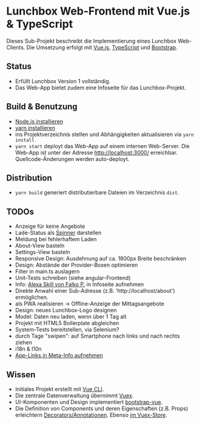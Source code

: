 # Lunchbox Web-Frontend mit Vue.js & TypeScript

Dieses Sub-Projekt beschreibt die Implementierung eines Lunchbox Web-Clients. Die Umsetzung erfolgt mit [Vue.js](https://vuejs.org/), [TypeScript](https://www.typescriptlang.org/) und [Bootstrap](https://getbootstrap.com/).



## Status

- Erfüllt Lunchbox Version 1 vollständig.
- Das Web-App bietet zudem eine Infoseite für das Lunchbox-Projekt.



## Build & Benutzung

- [Node.js installieren](https://nodejs.org/en/download/package-manager/)
- [yarn installieren](https://yarnpkg.com/lang/en/docs/install)
- ins Projektverzeichnis stellen und Abhängigkeiten aktualisieren via `yarn install`
- `yarn start` deployt das Web-App auf einem internen Web-Server. Die Web-App ist unter der Adresse [http://localhost:3000/](http://localhost:3000/) erreichbar. Quellcode-Änderungen werden auto-deployt.



## Distribution

- `yarn build` generiert distributierbare Dateien im Verzeichnis `dist`.



## TODOs

- Anzeige für keine Angebote
- Lade-Status als [Spinner](https://scotch.io/tutorials/add-loading-indicators-to-your-vuejs-application) darstellen
- Meldung bei fehlerhaftem Laden
- About-View basteln
- Settings-View basteln
- Responsive Design: Ausdehnung auf ca. 1800px Breite beschränken
- Design: Abstände der Provider-Boxen optimieren
- Filter in main.ts auslagern
- Unit-Tests schreiben (siehe angular-Frontend)
- Info: [Alexa Skill von Falko P.](https://www.amazon.de/s/ref=nb_sb_noss_2?__mk_de_DE=%C3%85M%C3%85%C5%BD%C3%95%C3%91&url=search-alias%3Dalexa-skills&field-keywords=lunchbox) in Infoseite aufnehmen
- Direkte Anwahl einer Sub-Adresse (z.B. 'http://localhost/about') ermöglichen.
- als PWA realisieren -> Offline-Anzeige der Mittagsangebote
- Design: neues Lunchbox-Logo designen
- Model: Daten neu laden, wenn über 1 Tag alt
- Projekt mit HTML5 Boilerplate abgleichen
- System-Tests bereitstellen, via Selenium?
- durch Tage "swipen": auf Smartphone nach links und nach rechts ziehen
- i18n & l10n
- [App-Links in Meta-Info aufnehmen](http://ricostacruz.com/cheatsheets/applinks.html)



## Wissen

- Initiales Projekt erstellt mit [Vue CLI](https://cli.vuejs.org/).
- Die zentrale Datenverwaltung übernimmt [Vuex](https://vuex.vuejs.org/guide/).
- UI-Komponenten und Design implementiert [bootstrap-vue](https://bootstrap-vue.js.org/).
- Die Definition von Components und deren Eigenschaften (z.B. Props) erleichtern [Decorators/Annotationen](https://github.com/kaorun343/vue-property-decorator). Ebenso [im Vuex-Store](https://github.com/championswimmer/vuex-module-decorators).
